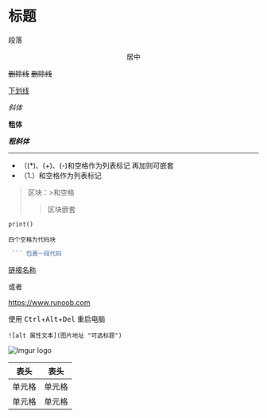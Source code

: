 # 标题

段落

<center>居中</center>

~~删除线~~
<s>删除线</s>

<u>下划线</u>

_斜体_

**粗体**

**_粗斜体_**

---

- （(\*)、(+)、(-)和空格作为列表标记 再加则可嵌套
- （1.）和空格作为列表标记

> 区块：>和空格
>
> > 区块嵌套

`print()`

```
四个空格为代码块
```

````js
 ``` 包裹一段代码
````

[链接名称](链接地址)

或者

<https://www.runoob.com>

使用 <kbd>Ctrl</kbd>+<kbd>Alt</kbd>+<kbd>Del</kbd> 重启电脑

```
![alt 属性文本](图片地址 "可选标题")
```

![Imgur logo](https://i.imgur.com/UB9rTcS.jpg "Imgur logo")

| 表头   | 表头   |
| ------ | ------ |
| 单元格 | 单元格 |
| 单元格 | 单元格 |
